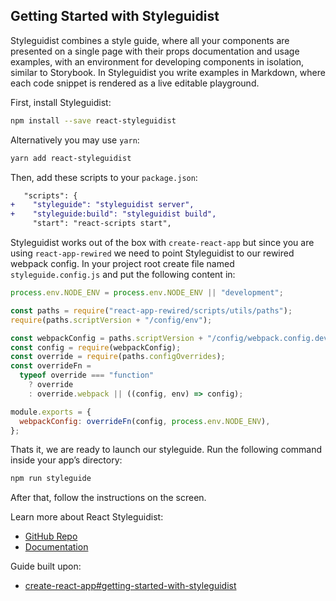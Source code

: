 ## Getting Started with Styleguidist

Styleguidist combines a style guide, where all your components are presented on a single page with their props documentation and usage examples, with an environment for developing components in isolation, similar to Storybook. In Styleguidist you write examples in Markdown, where each code snippet is rendered as a live editable playground.

First, install Styleguidist:

```sh
npm install --save react-styleguidist
```

Alternatively you may use `yarn`:

```sh
yarn add react-styleguidist
```

Then, add these scripts to your `package.json`:

```diff
   "scripts": {
+    "styleguide": "styleguidist server",
+    "styleguide:build": "styleguidist build",
     "start": "react-scripts start",
```

Styleguidist works out of the box with `create-react-app` but since you are using `react-app-rewired` we need to point Styleguidist to our rewired webpack config. In your project root create file named `styleguide.config.js` and put the following content in:

```javascript
process.env.NODE_ENV = process.env.NODE_ENV || "development";

const paths = require("react-app-rewired/scripts/utils/paths");
require(paths.scriptVersion + "/config/env");

const webpackConfig = paths.scriptVersion + "/config/webpack.config.dev";
const config = require(webpackConfig);
const override = require(paths.configOverrides);
const overrideFn =
  typeof override === "function"
    ? override
    : override.webpack || ((config, env) => config);

module.exports = {
  webpackConfig: overrideFn(config, process.env.NODE_ENV),
};
```

Thats it, we are ready to launch our styleguide. Run the following command inside your app’s directory:

```sh
npm run styleguide
```

After that, follow the instructions on the screen.

Learn more about React Styleguidist:

* [GitHub Repo](https://github.com/styleguidist/react-styleguidist)
* [Documentation](https://react-styleguidist.js.org/docs/getting-started.html)

Guide built upon:

* [create-react-app#getting-started-with-styleguidist](https://github.com/facebookincubator/create-react-app/blob/master/packages/react-scripts/template/README.md#getting-started-with-styleguidist)